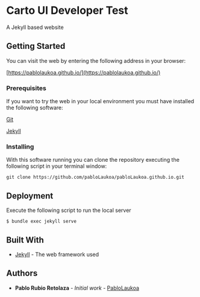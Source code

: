 # Carto UI Developer Test

A Jekyll based website

## Getting Started

You can visit the web by entering the following address in your browser:

[https://pablolaukoa.github.io/](https://pablolaukoa.github.io/)

### Prerequisites

If you want to try the web in your local environment you must have installed the following software:


[Git](https://git-scm.com/)

[Jekyll](https://jekyllrb.com/) 


### Installing

With this software running you can clone the repository executing the following script in your terminal window:

```
git clone https://github.com/pabloLaukoa/pabloLaukoa.github.io.git
```

## Deployment

Execute the following script to run the local server

```
$ bundle exec jekyll serve
```

## Built With

* [Jekyll](https://jekyllrb.com/) - The web framework used

## Authors

* **Pablo Rubio Retolaza** - *Initial work* - [PabloLaukoa](https://github.com/pabloLaukoa)
